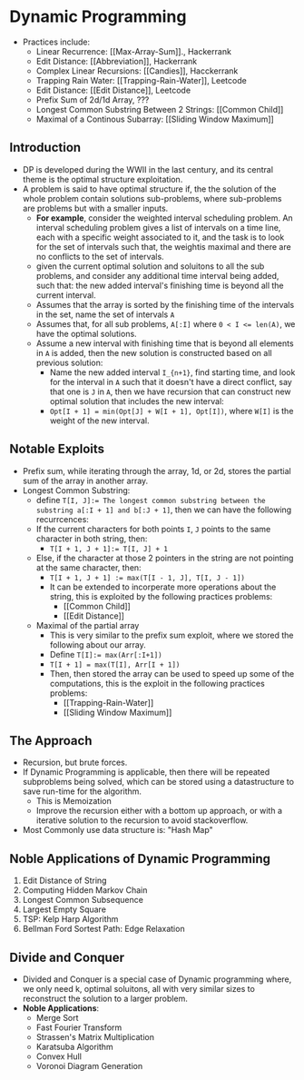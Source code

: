 
# Dynamic Programming
* Practices include: 
	* Linear Recurrence: [[Max-Array-Sum]]., Hackerrank
	* Edit Distance: [[Abbreviation]], Hackerrank
	* Complex Linear Recursions: [[Candies]], Hacckerrank
	* Trapping Rain Water: [[Trapping-Rain-Water]], Leetcode
	* Edit Distance: [[Edit Distance]], Leetcode
	* Prefix Sum of 2d/1d Array, ???
	* Longest Common Substring Between 2 Strings: [[Common Child]]
	* Maximal of a Continous Subarray: [[Sliding Window Maximum]]

## Introduction

* DP is developed during the WWII in the last century, and its central theme is the optimal structure exploitation. 
* A problem is said to have optimal structure if, the the solution of the whole problem contain solutions sub-problems, where sub-problems are problems but with a smaller inputs. 
  * **For example**, consider the weighted interval scheduling problem. An interval scheduling problem gives a list of intervals on a time line, each with a specific weight associated to it, and the task is to look for the set of intervals such that, the weightis maximal and there are no conflicts to the set of intervals.
  * given the current optimal solution and soluitons to all the sub problems, and consider any additional time interval being added, such that: the new added interval's finishing time is beyond all the current interval. 
  * Assumes that the array is sorted by the finishing time of the intervals in the set, name the set of intervals `A`
  * Assumes that, for all sub problems, `A[:I]` where `0 < I <= len(A)`, we have the optimal solutions.
  * Assume a new interval with finishing time that is beyond all elements in `A` is added, then the new solution is constructed based on all previous solution:
	  * Name the new added interval `I_{n+1}`, find starting time, and look for the interval in `A` such that it doesn't have a direct conflict, say that one is `J` in `A`, then we have recursion that can construct new optimal solution that includes the new interval: 
	  * `Opt[I + 1] = min(Opt[J] + W[I + 1], Opt[I])`, where `W[I]` is the weight of the new interval. 

## Notable Exploits

* Prefix sum, while iterating through the array, 1d, or 2d, stores the partial sum of the array in another array. 
* Longest Common Substring: 
	* define `T[I, J]:= The longest common substring between the substring a[:I + 1] and b[:J + 1]`, then we can have the following recurrcences:
	* If the current characters for both points `I`, `J` points to the same character in both string, then: 
		* `T[I + 1, J + 1]:= T[I, J] + 1`
	* Else, if the character at those 2 pointers in the string are not pointing at the same character, then: 
		* `T[I + 1, J + 1] := max(T[I - 1, J], T[I, J - 1])`
		* It can be extended to incorperate more operations about the string, this is exploited by the following practices problems: 
			* [[Common Child]]
			* [[Edit Distance]]
	* Maximal of the partial array
		* This is very similar to the prefix sum exploit, where we stored the following about our array.
		* Define `T[I]:= max(Arr[:I+1])` 
		* `T[I + 1] = max(T[I], Arr[I + 1])`
		* Then, then stored the array can be used to speed up some of the computations, this is the exploit in the following practices problems: 
			* [[Trapping-Rain-Water]]
			* [[Sliding Window Maximum]]
  

## The Approach
* Recursion, but brute forces. 
* If Dynamic Programming is applicable, then there will be repeated subproblems being solved, which can be stored using a datastructure to save run-time for the algorithm. 
	* This is Memoization
	* Improve the recursion either with a bottom up approach, or with a iterative solution to the recursion to avoid stackoverflow. 
* Most Commonly use data structure is: "Hash Map"

## Noble Applications of Dynamic Programming
 1. Edit Distance of String
 2. Computing Hidden Markov Chain
 3. Longest Common Subsequence
 4. Largest Empty Square
 5. TSP: Kelp Harp Algorithm
 6. Bellman Ford Sortest Path: Edge Relaxation


## Divide and Conquer
* Divided and Conquer is a special case of Dynamic programming where, we only need k, optimal soluitons, all with very similar sizes to reconstruct the solution to a larger problem. 
* **Noble Applications**: 
	* Merge Sort
	*  Fast Fourier Transform
	*  Strassen's Matrix Multiplication
	*  Karatsuba Algorithm
	*  Convex Hull
	*  Voronoi Diagram Generation

